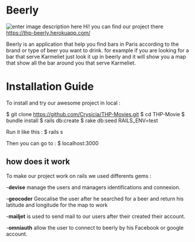 # Beerly

![enter image description here](https://nsa39.casimages.com/img/2018/12/16/mini_181216051550199399.png)
Hi! you can find our project there https://thp-beerly.herokuapp.com/

Beerly is an application that help you find bars in Paris according to the brand or type of beer you want to drink.
for example if you are looking for a bar that serve Karmeliet just look it up in beerly and it will show you a map that show all the bar around you that serve Karmeliet.


# Installation Guide

To install and try our awesome project in local :

$ git clone https://github.com/Crysicia/THP-Movies.git
$ cd THP-Movie
$ bundle install
$ rails db:create
$ rake db:seed RAILS_ENV=test

Run it like this :
$ rails s

Then you can go to :
$ localhost:3000


## how does it work

To make our project work on rails we used differents gems :

-**devise** manage the users and managers identifications and connexion.

-**geocoder** Geocalise the user after  he searched for a beer and return his latitude and longitude for the map to work

-**mailjet** is used to send mail to our users after their created their account.

-**omniauth** allow the user to connect to beerly by his Facebook or google account. 
